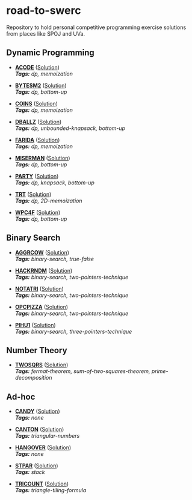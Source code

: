 # road-to-swerc
Repository to hold personal competitive programming exercise solutions from places like SPOJ and UVa.

## Dynamic Programming
* [**ACODE**](http://www.spoj.com/problems/ACODE/) ([Solution](https://github.com/aquelemiguel/road-to-swerc/tree/master/spoj/june-2018/ACODE.cpp))  
***Tags:** dp, memoization*

* [**BYTESM2**](http://www.spoj.com/problems/BYTESM2/) ([Solution](https://github.com/aquelemiguel/road-to-swerc/tree/master/spoj/july-2018/BYTESM2.cpp))  
***Tags:** dp, bottom-up*

* [**COINS**](http://www.spoj.com/problems/COINS/) ([Solution](https://github.com/aquelemiguel/road-to-swerc/tree/master/spoj/june-2018/COINS.cpp))  
***Tags:** dp, memoization*

* [**DBALLZ**](https://www.spoj.com/problems/DBALLZ/) ([Solution](https://github.com/aquelemiguel/road-to-swerc/blob/master/spoj/june-2018/DBALLZ.cpp))  
***Tags:** dp, unbounded-knapsack, bottom-up*

* [**FARIDA**](https://www.spoj.com/problems/FARIDA/) ([Solution](https://github.com/aquelemiguel/road-to-swerc/blob/master/spoj/july-2018/FARIDA.cpp))  
***Tags:** dp, memoization*

* [**MISERMAN**](https://www.spoj.com/problems/MISERMAN/) ([Solution](https://github.com/aquelemiguel/road-to-swerc/blob/master/spoj/july-2018/MISERMAN.cpp))  
***Tags:** dp, bottom-up*

* [**PARTY**](http://www.spoj.com/problems/PARTY/) ([Solution](https://github.com/aquelemiguel/road-to-swerc/tree/master/spoj/june-2018/PARTY.cpp))  
***Tags:** dp, knapsack, bottom-up*

* [**TRT**](http://www.spoj.com/problems/TRT/) ([Solution](https://github.com/aquelemiguel/road-to-swerc/tree/master/spoj/july-2018/TRT.cpp))  
***Tags:** dp, 2D-memoization*

* [**WPC4F**](https://www.spoj.com/problems/WPC4F/) ([Solution](https://github.com/aquelemiguel/road-to-swerc/blob/master/spoj/july-2018/WPC4F.cpp))  
***Tags:** dp, bottom-up*

## Binary Search
* [**AGGRCOW**](https://www.spoj.com/problems/AGGRCOW/) ([Solution](https://github.com/aquelemiguel/road-to-swerc/blob/master/spoj/june-2018/AGGRCOW.cpp))  
***Tags:** binary-search, true-false*

* [**HACKRNDM**](https://www.spoj.com/problems/HACKRNDM/) ([Solution](https://github.com/aquelemiguel/road-to-swerc/blob/master/spoj/july-2018/HACKRNDM.cpp))  
***Tags:** binary-search, two-pointers-technique*

* [**NOTATRI**](https://www.spoj.com/problems/NOTATRI/) ([Solution](https://github.com/aquelemiguel/road-to-swerc/blob/master/spoj/july-2018/NOTATRI.cpp))  
***Tags:** binary-search, two-pointers-technique*

* [**OPCPIZZA**](https://www.spoj.com/problems/OPCPIZZA/) ([Solution](https://github.com/aquelemiguel/road-to-swerc/blob/master/spoj/july-2018/OPCPIZZA.cpp))  
***Tags:** binary-search, two-pointers-technique*

* [**PIHU1**](https://www.spoj.com/problems/PIHU1/) ([Solution](https://github.com/aquelemiguel/road-to-swerc/blob/master/spoj/july-2018/PIHU1.cpp))  
***Tags:** binary-search, three-pointers-technique*

## Number Theory
* [**TWOSQRS**](https://www.spoj.com/problems/TWOSQRS/) ([Solution](https://github.com/aquelemiguel/road-to-swerc/blob/master/spoj/july-2018/TWOSQRS.cpp))  
***Tags:** fermat-theorem, sum-of-two-squares-theorem, prime-decomposition*

## Ad-hoc
* [**CANDY**](https://www.spoj.com/problems/CANDY/) ([Solution](https://github.com/aquelemiguel/road-to-swerc/blob/master/spoj/june-2018/CANDY.cpp))  
***Tags:** none*

* [**CANTON**](https://www.spoj.com/problems/CANTON/) ([Solution](https://github.com/aquelemiguel/road-to-swerc/blob/master/spoj/july-2018/CANTON.cpp))  
***Tags:** triangular-numbers*

* [**HANGOVER**](https://www.spoj.com/problems/HANGOVER/) ([Solution](https://github.com/aquelemiguel/road-to-swerc/blob/master/spoj/june-2018/HANGOVER.cpp))  
***Tags:** none*

* [**STPAR**](https://www.spoj.com/problems/STPAR/) ([Solution](https://github.com/aquelemiguel/road-to-swerc/blob/master/spoj/july-2018/STPAR.cpp))  
***Tags:** stack*

* [**TRICOUNT**](https://www.spoj.com/problems/TRICOUNT/) ([Solution](https://github.com/aquelemiguel/road-to-swerc/blob/master/spoj/june-2018/TRICOUNT.cpp))  
***Tags:** triangle-tiling-formula*


